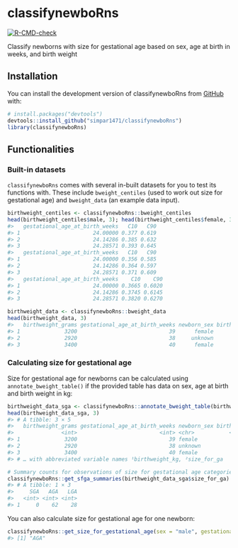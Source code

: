 
<!-- README.md is generated from README.Rmd. Please edit that file -->

# classifynewboRns

<!-- badges: start -->

[![R-CMD-check](https://github.com/simpar1471/classifynewboRns/actions/workflows/R-CMD-check.yaml/badge.svg)](https://github.com/simpar1471/classifynewboRns/actions/workflows/R-CMD-check.yaml)
<!-- badges: end -->

Classify newborns with size for gestational age based on sex, age at
birth in weeks, and birth weight

## Installation

You can install the development version of classifynewboRns from
[GitHub](https://github.com/) with:

``` r
# install.packages("devtools")
devtools::install_github("simpar1471/classifynewboRns")
library(classifynewboRns)
```

## Functionalities

### Built-in datasets

`classifynewboRns` comes with several in-built datasets for you to test
its functions with. These include `bweight_centiles` (used to work out
size for gestational age) and `bweight_data` (an example data input).

``` r
birthweight_centiles <- classifynewboRns::bweight_centiles
head(birthweight_centiles$male, 3); head(birthweight_centiles$female, 3); head(birthweight_centiles$unknown, 3)
#>   gestational_age_at_birth_weeks   C10   C90
#> 1                       24.00000 0.377 0.619
#> 2                       24.14286 0.385 0.632
#> 3                       24.28571 0.393 0.645
#>   gestational_age_at_birth_weeks   C10   C90
#> 1                       24.00000 0.356 0.585
#> 2                       24.14286 0.364 0.597
#> 3                       24.28571 0.371 0.609
#>   gestational_age_at_birth_weeks    C10    C90
#> 1                       24.00000 0.3665 0.6020
#> 2                       24.14286 0.3745 0.6145
#> 3                       24.28571 0.3820 0.6270
```

``` r
birthweight_data <- classifynewboRns::bweight_data
head(birthweight_data, 3)
#>   birthweight_grams gestational_age_at_birth_weeks newborn_sex birthweight_kg
#> 1              3200                             39      female           3.20
#> 2              2920                             38     unknown           2.92
#> 3              3400                             40      female           3.40
```

### Calculating size for gestational age

Size for gestational age for newborns can be calculated using
`annotate_bweight_table()` if the provided table has data on sex, age at
birth and birth weight in kg:

``` r
birthweight_data_sga <- classifynewboRns::annotate_bweight_table(birthweight_data)
head(birthweight_data_sga, 3)
#> # A tibble: 3 × 5
#>   birthweight_grams gestational_age_at_birth_weeks newborn_sex birthwe…¹ size_…²
#>               <int>                          <int> <chr>           <dbl> <chr>  
#> 1              3200                             39 female           3.2  AGA    
#> 2              2920                             38 unknown          2.92 AGA    
#> 3              3400                             40 female           3.4  AGA    
#> # … with abbreviated variable names ¹​birthweight_kg, ²​size_for_ga

# Summary counts for observations of size for gestational age categories can be easily retrieved:
classifynewboRns::get_sfga_summaries(birthweight_data_sga$size_for_ga)
#> # A tibble: 1 × 3
#>     SGA   AGA   LGA
#>   <int> <int> <int>
#> 1     0    62    28
```

You can also calculate size for gestational age for one newborn:

``` r
classifynewboRns::get_size_for_gestational_age(sex = "male", gestational.age.at.birth = 44, birthweight.in.kg = 3.42)
#> [1] "AGA"
```
